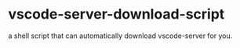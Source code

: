# vscode-server-download-script
a shell script that can automatically download vscode-server for you.
